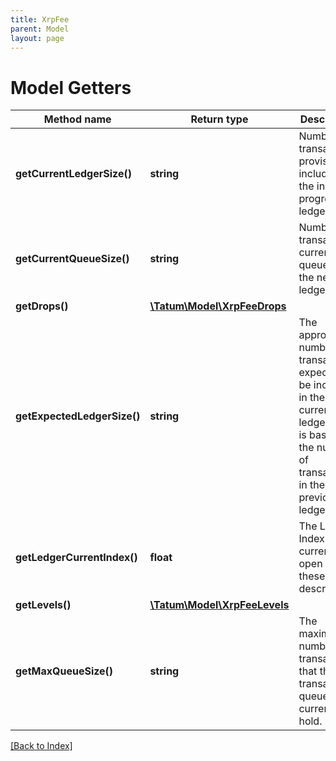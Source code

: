 ```yaml
---
title: XrpFee
parent: Model
layout: page
---
```


# Model Getters

Method name | Return type | Description | Notes
------------ | ------------- | ------------- | -------------
**getCurrentLedgerSize()** | **string** | Number of transactions provisionally included in the in-progress ledger. | [optional]
**getCurrentQueueSize()** | **string** | Number of transactions currently queued for the next ledger. | [optional]
**getDrops()** | [**\Tatum\Model\XrpFeeDrops**](XrpFeeDrops.md) |  | [optional]
**getExpectedLedgerSize()** | **string** | The approximate number of transactions expected to be included in the current ledger. This is based on the number of transactions in the previous ledger. | [optional]
**getLedgerCurrentIndex()** | **float** | The Ledger Index of the current open ledger these stats describe. | [optional]
**getLevels()** | [**\Tatum\Model\XrpFeeLevels**](XrpFeeLevels.md) |  | [optional]
**getMaxQueueSize()** | **string** | The maximum number of transactions that the transaction queue can currently hold. | [optional]

[[Back to Index]](../index.md)
